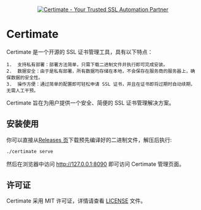<p align="center">
    <a href="#" target="_blank" rel="noopener">
        <img src="https://i.imgur.com/4ff4nUV.jpeg" alt="Certimate - Your Trusted SSL Automation Partner" />
    </a>
</p>

# Certimate

Certimate 是一个开源的 SSL 证书管理工具，具有以下特点：

    1.	支持私有部署：部署方法简单，只需下载二进制文件并执行即可完成安装。
    2.	数据安全：由于是私有部署，所有数据均存储在本地，不会保存在服务商的服务器上，确保数据的安全性。
    3.	操作方便：通过简单的配置即可轻松申请 SSL 证书，并且在证书即将过期时自动续期，无需人工干预。

Certimate 旨在为用户提供一个安全、简便的 SSL 证书管理解决方案。

## 安装使用

你可以直接从[Releases 页](https://github.com/usual2970/certimate/releases)下载预先编译好的二进制文件，解压后执行:

```bash
./certimate serve
```

然后在浏览器中访问 http://127.0.0.1:8090 即可访问 Certimate 管理页面。

## 许可证

Certimate 采用 MIT 许可证，详情请查看 [LICENSE](LICENSE.md) 文件。
